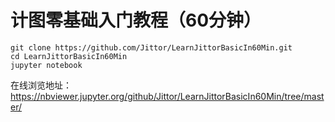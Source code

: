 # 计图零基础入门教程（60分钟）

```
git clone https://github.com/Jittor/LearnJittorBasicIn60Min.git
cd LearnJittorBasicIn60Min
jupyter notebook
```

在线浏览地址：<https://nbviewer.jupyter.org/github/Jittor/LearnJittorBasicIn60Min/tree/master/>
